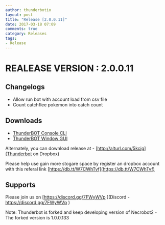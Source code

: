 ```yaml
---
author: thunderbotio
layout: post
title: "Release [2.0.0.11]"
date: 2017-03-18 07:09
comments: true
category: Releases
tags:
- Release
---
```


# REALEASE VERSION : 2.0.0.11

## Changelogs
- Allow run bot with account load from csv file
- Count catchflee pokemon into catch count

## Downloads
- [ThunderBOT Console CLI](/releases/2.0.0.11/ThunderBOT.CLI.zip)
- [ThunderBOT Window GUI](/releases/2.0.0.11/ThunderBOT.Win.zip)

Alternately, you can download release at - [http://alturl.com/5kcig](Thunderbot on Dropbox)

Please help use gain more stogare space by register an dropbox account with this referal link [https://db.tt/W7CWhTvf](https://db.tt/W7CWhTvf)

## Supports

Please join us on [https://discord.gg/7FWyWVp ](Discord - https://discord.gg/7FWyWVp )

Note: Thunderbot is forked and keep developing version of Necrobot2 - The forked version is 1.0.0.133

